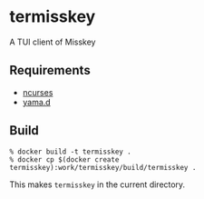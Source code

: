 # termisskey

A TUI client of Misskey

## Requirements

- [ncurses](https://invisible-island.net/ncurses/)
- [yama.d](https://github.com/yamader/yama.d)

## Build

```
% docker build -t termisskey .
% docker cp $(docker create termisskey):work/termisskey/build/termisskey .
```
This makes `termisskey` in the current directory.
